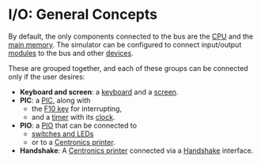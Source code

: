 # I/O: General Concepts

By default, the only components connected to the bus are the [CPU](../computer/cpu) and the [main memory](../computer/memory). The simulator can be configured to connect input/output [modules](./modules/index) to the bus and other [devices](./devices/index).

These are grouped together, and each of these groups can be connected only if the user desires:

- **Keyboard and screen**: a [keyboard](./devices/keyboard) and a [screen](./devices/screen).
- **PIC**: a [PIC](./modules/pic), along with
  - the [F10 key](./devices/f10) for interrupting,
  - and a [timer](./modules/timer) with its [clock](./devices/clock).
- **PIO**: a [PIO](./modules/pio) that can be connected to
  - [switches and LEDs](./devices/switches-and-leds)
  - or to a [Centronics printer](./devices/printer).
- **Handshake**: A [Centronics printer](./devices/printer) connected via a [Handshake](./modules/handshake) interface.
